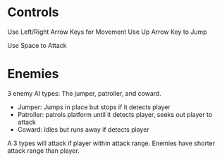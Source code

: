 # Controls
Use Left/Right Arrow Keys for Movement
Use Up Arrow Key to Jump

Use Space to Attack

# Enemies
3 enemy AI types: The jumper, patroller, and coward.

+ Jumper: Jumps in place but stops if it detects player
+ Patroller: patrols platform until it detects player, seeks out player to attack
+ Coward: Idles but runs away if detects player

A 3 types will attack if player within attack range. Enemies have shorter attack range than player.


